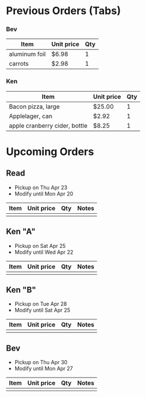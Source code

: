 # Previous Orders (Tabs)
### Bev
Item | Unit price | Qty
--- | --- | ---
aluminum foil | $6.98 | 1
carrots | $2.98 | 1

### Ken
Item | Unit price | Qty
--- | --- | ---
Bacon pizza, large | $25.00 | 1
Applelager, can | $2.92 | 1
apple cranberry cider, bottle | $8.25 | 1

# Upcoming Orders

## Read
- Pickup on Thu Apr 23
- Modify until Mon Apr 20

Item | Unit price | Qty | Notes
--- | --- | --- | ---
|||

## Ken "A"
- Pickup on Sat Apr 25
- Modify until Wed Apr 22

Item | Unit price | Qty | Notes
--- | --- | --- | ---
|||

## Ken "B"
- Pickup on Tue Apr 28
- Modify until Sat Apr 25

Item | Unit price | Qty | Notes
--- | --- | --- | ---
|||

## Bev
- Pickup on Thu Apr 30
- Modify until Mon Apr 27

Item | Unit price | Qty | Notes
--- | --- | --- | ---
|||
